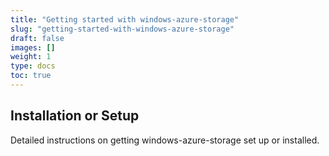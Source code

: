```yaml
---
title: "Getting started with windows-azure-storage"
slug: "getting-started-with-windows-azure-storage"
draft: false
images: []
weight: 1
type: docs
toc: true
---
```


## Installation or Setup
Detailed instructions on getting windows-azure-storage set up or installed.


